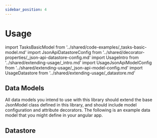 ```yaml
---
sidebar_position: 4
---
```


# Usage

import TasksBasicModel from '../shared/code-examples/_tasks-basic-model.md'
import JsonApiDatastoreConfig from '../shared/decorator-properties/_json-api-datastore-config.md'
import UsageIntro from '../shared/extending-usage/_intro.md'
import UsageJsonApiModelConfig from '../shared/extending-usage/_json-api-model-config.md'
import UsageDatastore from '../shared/extending-usage/_datastore.md'

<UsageIntro />

## Data Models

All data models you intend to use with this library should extend the base
JsonModel class defined in this library, and should include model configuration
and attribute decorators. The following is an example data model that you might
define in your angular app.

<TasksBasicModel />

<UsageJsonApiModelConfig />

## Datastore

<UsageDatastore />
